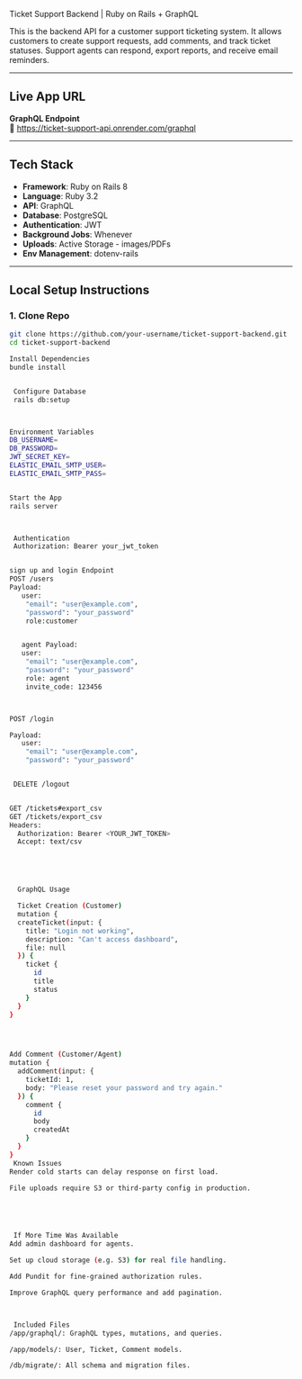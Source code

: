 Ticket Support Backend | Ruby on Rails + GraphQL

This is the backend API for a customer support ticketing system. It allows customers to create support requests, add comments, and track ticket statuses. Support agents can respond, export reports, and receive email reminders.

---

## Live App URL

**GraphQL Endpoint**  
🔗 https://ticket-support-api.onrender.com/graphql

---

## Tech Stack

- **Framework**: Ruby on Rails 8
- **Language**: Ruby 3.2
- **API**: GraphQL
- **Database**: PostgreSQL
- **Authentication**: JWT
- **Background Jobs**: Whenever
- **Uploads**: Active Storage - images/PDFs
- **Env Management**: dotenv-rails

---

## Local Setup Instructions

### 1. Clone Repo

```bash
git clone https://github.com/your-username/ticket-support-backend.git
cd ticket-support-backend

Install Dependencies
bundle install


 Configure Database
 rails db:setup



Environment Variables
DB_USERNAME=
DB_PASSWORD=
JWT_SECRET_KEY=
ELASTIC_EMAIL_SMTP_USER=
ELASTIC_EMAIL_SMTP_PASS=


Start the App
rails server



 Authentication
 Authorization: Bearer your_jwt_token


sign up and login Endpoint
POST /users
Payload:
   user:
    "email": "user@example.com",
    "password": "your_password"
    role:customer


   agent Payload:
   user:
    "email": "user@example.com",
    "password": "your_password"
    role: agent
    invite_code: 123456



POST /login

Payload:
   user:
    "email": "user@example.com",
    "password": "your_password"


 DELETE /logout


GET /tickets#export_csv
GET /tickets/export_csv
Headers:
  Authorization: Bearer <YOUR_JWT_TOKEN>
  Accept: text/csv





  GraphQL Usage

  Ticket Creation (Customer)
  mutation {
  createTicket(input: {
    title: "Login not working",
    description: "Can't access dashboard",
    file: null
  }) {
    ticket {
      id
      title
      status
    }
  }
}




Add Comment (Customer/Agent)
mutation {
  addComment(input: {
    ticketId: 1,
    body: "Please reset your password and try again."
  }) {
    comment {
      id
      body
      createdAt
    }
  }
}
 Known Issues
Render cold starts can delay response on first load.

File uploads require S3 or third-party config in production.





 If More Time Was Available
Add admin dashboard for agents.

Set up cloud storage (e.g. S3) for real file handling.

Add Pundit for fine-grained authorization rules.

Improve GraphQL query performance and add pagination.



 Included Files
/app/graphql/: GraphQL types, mutations, and queries.

/app/models/: User, Ticket, Comment models.

/db/migrate/: All schema and migration files.






```
